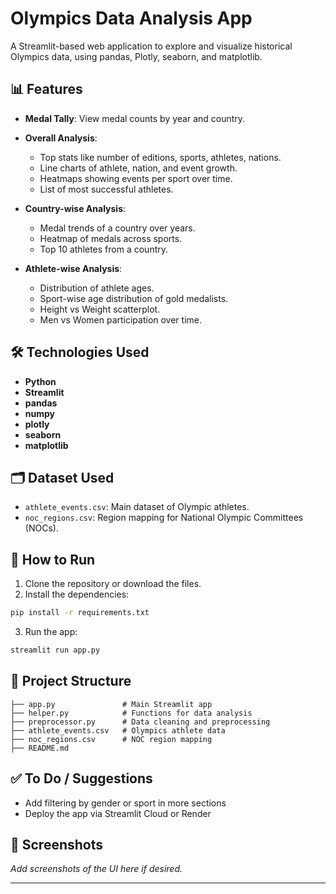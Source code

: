 # Olympics Data Analysis App

A Streamlit-based web application to explore and visualize historical Olympics data, using pandas, Plotly, seaborn, and matplotlib.

## 📊 Features

* **Medal Tally**: View medal counts by year and country.
* **Overall Analysis**:

  * Top stats like number of editions, sports, athletes, nations.
  * Line charts of athlete, nation, and event growth.
  * Heatmaps showing events per sport over time.
  * List of most successful athletes.
* **Country-wise Analysis**:

  * Medal trends of a country over years.
  * Heatmap of medals across sports.
  * Top 10 athletes from a country.
* **Athlete-wise Analysis**:

  * Distribution of athlete ages.
  * Sport-wise age distribution of gold medalists.
  * Height vs Weight scatterplot.
  * Men vs Women participation over time.

## 🛠️ Technologies Used

* **Python**
* **Streamlit**
* **pandas**
* **numpy**
* **plotly**
* **seaborn**
* **matplotlib**

## 🗂️ Dataset Used

* `athlete_events.csv`: Main dataset of Olympic athletes.
* `noc_regions.csv`: Region mapping for National Olympic Committees (NOCs).

## 🚀 How to Run

1. Clone the repository or download the files.
2. Install the dependencies:

```bash
pip install -r requirements.txt
```

3. Run the app:

```bash
streamlit run app.py
```

## 📁 Project Structure

```
├── app.py               # Main Streamlit app
├── helper.py            # Functions for data analysis
├── preprocessor.py      # Data cleaning and preprocessing
├── athlete_events.csv   # Olympics athlete data
├── noc_regions.csv      # NOC region mapping
├── README.md
```

## ✅ To Do / Suggestions

* Add filtering by gender or sport in more sections
* Deploy the app via Streamlit Cloud or Render

## 📸 Screenshots

*Add screenshots of the UI here if desired.*

---
